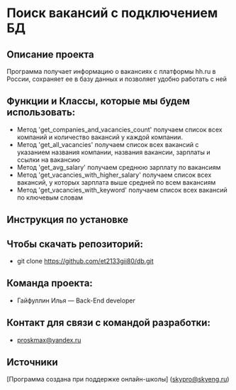 # Поиск вакансий с подключением БД
## Описание проекта
Программа получает информацию о вакансиях с платформы hh.ru в России, сохраняет ее в базу данных и позволяет удобно работать с ней
## Функции и Классы, которые мы будем использовать:
* Метод 'get_companies_and_vacancies_count' получаем список всех компаний и количество вакансий у каждой компании.
* Метод 'get_all_vacancies' получаем список всех вакансий с указанием названия компании, названия вакансии, зарплаты и ссылки на вакансию
* Метод 'get_avg_salary' получаем среднюю зарплату по вакансиям
* Метод 'get_vacancies_with_higher_salary' получаем список всех вакансий, у которых зарплата выше средней по всем вакансиям
* Метод 'get_vacancies_with_keyword' получаем список всех вакансий по ключевым словам
## Инструкция по установке
## Чтобы скачать репозиторий:
* git clone https://github.com/et2133gii80/db.git
## Команда проекта:
* Гайфуллин Илья — Back-End developer
## Контакт для связи с командой разработки:
* proskmax@yandex.ru
## Источники
[Программа создана при поддержке онлайн-школы] (skypro@skyeng.ru) 
